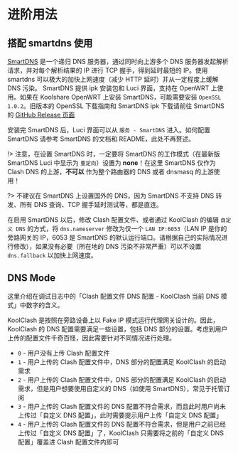 # 进阶用法

## 搭配 smartdns 使用

[SmartDNS](https://pymumu.github.io/smartdns/) 是一个递归 DNS 服务器，通过同时向上游多个 DNS 服务器发起解析请求，并对每个解析结果的 IP 进行 TCP 握手，得到延时最短的 IP。使用 smartdns 可以极大的加快上网速度（减少 HTTP 延时）并从一定程度上缓解 DNS 污染。
SmartDNS 提供 ipk 安装包和 Luci 界面，支持在 OpenWRT 上使用。如果在 Koolshare OpenWRT 上安装 SmartDNS，可能需要安装 `OpenSSL 1.0.2`。旧版本的 OpenSSL 下载指南和 SmartDNS ipk 下载请前往 SmartDNS 的 [GitHub Release 页面](https://github.com/pymumu/smartdns/releases)

安装完 SmartDNS 后，Luci 界面可以从 `服务 - SmartDNS` 进入。如何配置 SmartDNS 请参考 SmartDNS 的文档和 README，此处不再赘述。

!> 注意，在设置 SmartDNS 时，一定要将 SmartDNS 的工作模式（在最新版 SmartDNS Luci 中显示为 `重定向`）设置为 **none**！在这里 SmartDNS 仅作为 Clash DNS 的上游，**不可以** 作为整个路由器的 DNS 或者 dnsmasq 的上游使用！

?> 不建议在 SmartDNS 上设置国外的 DNS，因为 SmartDNS 不支持 DNS 转发、所有 DNS 查询、TCP 握手延时测试等，都是直连。

在启用 SmartDNS 以后，修改 Clash 配置文件、或者通过 KoolClash 的编辑 `自定义 DNS` 的方式，将 `dns.nameserver` 修改为仅一个 `LAN IP:6053`（LAN IP 是你的旁路网关的 IP，6053 是 SmartDNS 的默认运行端口。请根据自己的实际情况进行修改），如果没有必要（所在地的 DNS 污染不非常严重）可以不设置 `dns.fallback` 以加快上网速度。

## DNS Mode

这里介绍在调试日志中的「Clash 配置文件 DNS 配置 - KoolClash 当前 DNS 模式」中数字的含义。

KoolClash 是按照在旁路设备上以 Fake IP 模式运行代理网关设计的。因此，KoolClash 的 DNS 配置需要满足一些设置，包括 DNS 部分的设置。考虑到用户上传的配置文件千奇百怪，因此需要针对不同情况进行处理。

- `0` - 用户没有上传 Clash 配置文件
- `1` - 用户上传的 Clash 配置文件中，DNS 部分的配置满足 KoolClash 的启动需求
- `2` - 用户上传的 Clash 配置文件中，DNS 部分的配置满足 KoolClash 的启动需求，但是用户想要使用自定义的 DNS（如使用 SmartDNS），常见于托管订阅
- `3` - 用户上传的 Clash 配置文件的 DNS 配置不符合需求，而且此时用户尚未上传过「自定义 DNS 配置」，此时需要提示用户上传「自定义 DNS 配置」
- `4` - 用户上传的 Clash 配置文件的 DNS 配置不符合需求，但是用户之前已经上传过「自定义 DNS 配置」了，KoolClash 只需要将之前的「自定义 DNS 配置」覆盖进 Clash 配置文件内即可
